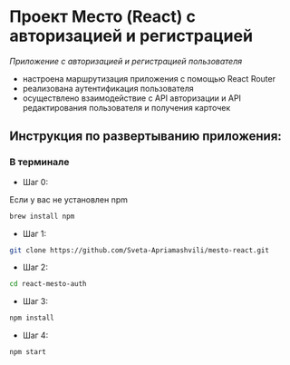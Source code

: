 # Проект Место (React) с авторизацией и регистрацией

*Приложение с авторизацией и регистрацией пользователя*

* настроена маршрутизация приложения с помощью React Router
* реализована аутентификация пользователя
* осуществлено взаимодействие с API авторизации и API редактирования пользователя и получения карточек

## Инструкция по развертыванию приложения:

### В терминале

- Шаг 0:

Если у вас не установлен npm
```bash
brew install npm
```

- Шаг 1:
```bash
git clone https://github.com/Sveta-Apriamashvili/mesto-react.git
```

- Шаг 2:
```bash
cd react-mesto-auth
```

- Шаг 3: 
```bash
npm install
```

- Шаг 4:
```bash
npm start
```
